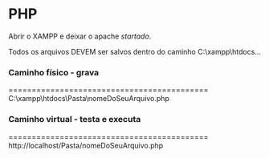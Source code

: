 # PHP
      
Abrir o XAMPP e deixar o apache *startado*.    
     
Todos os arquivos DEVEM ser salvos dentro do caminho C:\xampp\htdocs\...      
     
### Caminho físico - grava
===========================================    
C:\xampp\htdocs\Pasta\nomeDoSeuArquivo.php    
    
### Caminho virtual - testa e executa    
===========================================    
http://localhost/Pasta/nomeDoSeuArquivo.php    
